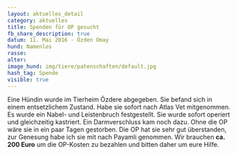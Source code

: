 ```yaml
---
layout: aktuelles_detail
category: aktuelles
title: Spenden für OP gesucht
fb_share_description: true
datum: 11. Mai 2016 - Özden Omay
hund: Namenlos
rasse:
alter:
image_hund: img/tiere/patenschaften/default.jpg
hash_tag: Spende
visible: true
---
```


Eine Hündin wurde im Tierheim Özdere abgegeben. Sie befand sich in einem entsetzlichem Zustand.
Habe sie sofort nach Atlas Vet mitgenommen. Es wurde ein Nabel- und Leistenbruch festgestellt.
Sie wurde sofort operiert und gleichzeitig kastriert. Ein Darmverschluss kam noch dazu.
Ohne die OP wäre sie in ein paar Tagen gestorben.
Die OP hat sie sehr gut überstanden, zur Genesung habe ich sie mit nach Payamli genommen. Wir brauchen **ca. 200 Euro** um die OP-Kosten zu bezahlen und bitten daher um eure Hilfe.
